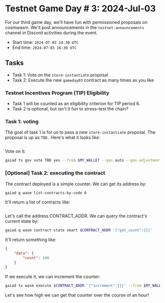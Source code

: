 # Testnet Game Day # 3: 2024-Jul-03

For our third game day, we'll have fun with permissioned proposals on cosmwasm.
We'll post announcements in the `testnet-announcements` channel in Discord
activities during the event.

* Start time: `2024-07-03 14:30 UTC`
* End time: `2024-07-03 16:30 UTC`

## Tasks

* Task 1: Vote on the `store-instantiate` proposal
* Task 2: Execute the new `gameday03` contract as many times as you like

### Testnet Incentives Program (TIP) Eligibility

* Task 1 will be counted as an eligibility criterion for TIP period 6.
* Task 2 is optional, but isn't it fun to stress-test the chain?

### Task 1: voting

The goal of task 1 is for us to pass a new `store-instantiate` proposal.
The proposal is up as `TBD.` Here's what it looks like:

```json

```

Vote on it:

```bash
gaiad tx gov vote TBD yes --from $MY_WALLET --gas auto --gas-adjustment 1.5 --gas-prices 0.005uatom
```

### [Optional] Task 2: executing the contract

The contract deployed is a simple counter. We can get its address by:


```bash
gaiad q wasm list-contracts-by-code 0
```

It'll return a list of contracts like:

```json
```

Let's call the address CONTRACT_ADDR. We can query the contract's current state by:

```bash
gaiad q wasm contract-state smart $CONTRACT_ADDR '{"get_count":{}}'
```

It'll return something like:

```json
{
    "data": {
        "count": 100
    }
}
```

If we execute it, we can increment the counter:

```bash
gaiad tx wasm execute $CONTRACT_ADDR '{"increment":{}}' --from $MY_WALLET --gas auto --gas-adjustment 1.5 --gas-prices 0.005uatom
```

Let's see how high we can get that counter over the course of an hour!
